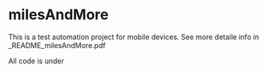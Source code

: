 # milesAndMore

This is a test automation project for mobile devices.
See more detaile info in _README_milesAndMore.pdf

All code is under 
